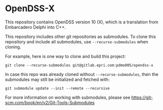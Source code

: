 # OpenDSS-X

This repository contains OpenDSS version 10 (X), which is a translation from
Embarcadero Delphi into C++.

This repository includes other git repositories as submodules.  To clone this
repository and include all submodules, use `--recurse-submodules` when cloning.

For example, here is one way to clone and build this project:
```
git clone --recurse-submodules git@gitlab.epri.com:pdmo005/opendss-x
```

In case this repo was already cloned without `--recurse-submodules`, then the
submodules may still be initialized and fetched with:
```
git submodule update --init --remote --recursive
```

For more information on working with submodules, please see
https://git-scm.com/book/en/v2/Git-Tools-Submodules
